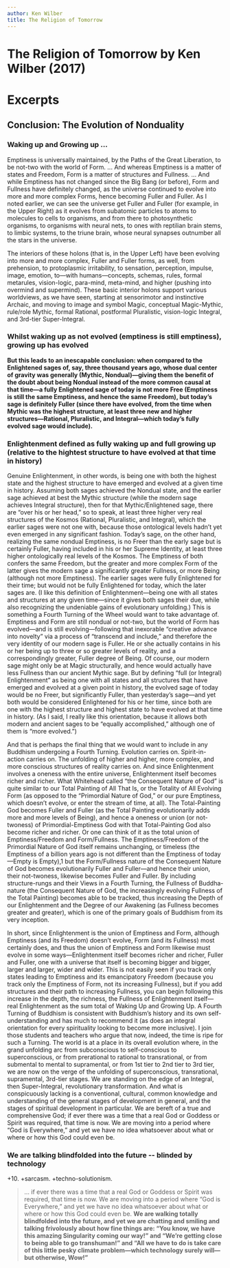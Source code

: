 ```yaml
---
author: Ken Wilber
title: The Religion of Tomorrow
---
```


# The Religion of Tomorrow by Ken Wilber (2017)

# Excerpts

## Conclusion: The Evolution of Nonduality

### Waking up and Growing up ...

Emptiness is universally maintained, by the Paths of the Great Liberation, to be not-two with the world of Form. ... And whereas Emptiness is a matter of states and Freedom, Form is a matter of structures and Fullness. ... And while Emptiness has not changed since the Big Bang (or before), Form and Fullness have definitely changed, as the universe continued to evolve into more and more complex Forms, hence becoming Fuller and Fuller. As I noted earlier, we can see the universe get Fuller and Fuller (for example, in the Upper Right) as it evolves from subatomic particles to atoms to molecules to cells to organisms, and from there to photosynthetic organisms, to organisms with neural nets, to ones with reptilian brain stems, to limbic systems, to the triune brain, whose neural synapses outnumber all the stars in the universe.

The interiors of these holons (that is, in the Upper Left) have been evolving into more and more complex, Fuller and Fuller forms, as well, from prehension, to protoplasmic irritability, to sensation, perception, impulse, image, emotion, to—with humans—concepts, schemas, rules, formal metarules, vision-logic, para-mind, meta-mind, and higher (pushing into overmind and supermind). These basic interior holons support various worldviews, as we have seen, starting at sensorimotor and instinctive Archaic, and moving to image and symbol Magic, conceptual Magic-Mythic, rule/role Mythic, formal Rational, postformal Pluralistic, vision-logic Integral, and 3rd-tier Super-Integral.

### Whilst waking up as not evolved (emptiness is still emptiness), growing up has evolved

**But this leads to an inescapable conclusion: when compared to the Enlightened sages of, say, three thousand years ago, whose dual center of gravity was generally (Mythic, Nondual)—giving them the benefit of the doubt about being Nondual instead of the more common causal at that time—a fully Enlightened sage of today is not more Free (Emptiness is still the same Emptiness, and hence the same Freedom), but today’s sage is definitely Fuller (since there have evolved, from the time when Mythic was the highest structure, at least three new and higher structures—Rational, Pluralistic, and Integral—which today’s fully evolved sage would include).**

### Enlightenment defined as fully waking up and full growing up (relative to the hightest structure to have evolved at that time in history)

Genuine Enlightenment, in other words, is being one with both the highest state and the highest structure to have emerged and evolved at a given time in history. Assuming both sages achieved the Nondual state, and the earlier sage achieved at best the Mythic structure (while the modern sage achieves Integral structure), then for that Mythic/Enlightened sage, there are “over his or her head,” so to speak, at least three higher very real structures of the Kosmos (Rational, Pluralistic, and Integral), which the earlier sages were not one with, because those ontological levels hadn’t yet even emerged in any significant fashion. Today’s sage, on the other hand, realizing the same nondual Emptiness, is no Freer than the early sage but is certainly Fuller, having included in his or her Supreme Identity, at least three higher ontologically real levels of the Kosmos. The Emptiness of both confers the same Freedom, but the greater and more complex Form of the latter gives the modern sage a significantly greater Fullness, or more Being (although not more Emptiness). The earlier sages were fully Enlightened for their time; but would not be fully Enlightened for today, which the later sages are. (I like this definition of Enlightenment—being one with all states and structures at any given time—since it gives both sages their due, while also recognizing the undeniable gains of evolutionary unfolding.) This is something a Fourth Turning of the Wheel would want to take advantage of. Emptiness and Form are still nondual or not-two, but the world of Form has evolved—and is still evolving—following that inexorable “creative advance into novelty” via a process of “transcend and include,” and therefore the very identity of our modern sage is Fuller. He or she actually contains in his or her being up to three or so greater levels of reality, and a correspondingly greater, Fuller degree of Being. Of course, our modern sage might only be at Magic structurally, and hence would actually have less Fullness than our ancient Mythic sage. But by defining “full (or Integral) Enlightenment” as being one with all states and all structures that have emerged and evolved at a given point in history, the evolved sage of today would be no Freer, but significantly Fuller, than yesterday’s sage—and yet both would be considered Enlightened for his or her time, since both are one with the highest structure and highest state to have evolved at that time in history. (As I said, I really like this orientation, because it allows both modern and ancient sages to be “equally accomplished,” although one of them is “more evolved.”)

And that is perhaps the final thing that we would want to include in any Buddhism undergoing a Fourth Turning. Evolution carries on. Spirit-in-action carries on. The unfolding of higher and higher, more complex, and more conscious structures of reality carries on. And since Enlightenment involves a oneness with the entire universe, Enlightenment itself becomes richer and richer. What Whitehead called “the Consequent Nature of God” is quite similar to our Total Painting of All That Is, or the Totality of All Evolving Form (as opposed to the “Primordial Nature of God,” or our pure Emptiness, which doesn’t evolve, or enter the stream of time, at all). The Total-Painting God becomes Fuller and Fuller (as the Total Painting evolutionarily adds more and more levels of Being), and hence a oneness or union (or not-twoness) of Primordial-Emptiness God with that Total-Painting God also become richer and richer. Or one can think of it as the total union of Emptiness/Freedom and Form/Fullness. The Emptiness/Freedom of the Primordial Nature of God itself remains unchanging, or timeless (the Emptiness of a billion years ago is not different than the Emptiness of today—Empty is Empty),1 but the Form/Fullness nature of the Consequent Nature of God becomes evolutionarily Fuller and Fuller—and hence their union, their not-twoness, likewise becomes Fuller and Fuller. By including structure-rungs and their Views in a Fourth Turning, the Fullness of Buddha-nature (the Consequent Nature of God, the increasingly evolving Fullness of the Total Painting) becomes able to be tracked, thus increasing the Depth of our Enlightenment and the Degree of our Awakening (as Fullness becomes greater and greater), which is one of the primary goals of Buddhism from its very inception.

In short, since Enlightenment is the union of Emptiness and Form, although Emptiness (and its Freedom) doesn’t evolve, Form (and its Fullness) most certainly does, and thus the union of Emptiness and Form likewise must evolve in some ways—Enlightenment itself becomes richer and richer, Fuller and Fuller, one with a universe that itself is becoming bigger and bigger, larger and larger, wider and wider. This is not easily seen if you track only states leading to Emptiness and its emancipatory Freedom (because you track only the Emptiness of Form, not its increasing Fullness), but if you add structures and their path to increasing Fullness, you can begin following this increase in the depth, the richness, the Fullness of Enlightenment itself—real Enlightenment as the sum total of Waking Up and Growing Up.
A Fourth Turning of Buddhism is consistent with Buddhism’s history and its own self-understanding and has much to recommend it (as does an integral orientation for every spirituality looking to become more inclusive). I join those students and teachers who argue that now, indeed, the time is ripe for such a Turning. The world is at a place in its overall evolution where, in the grand unfolding arc from subconscious to self-conscious to superconscious, or from prerational to rational to transrational, or from submental to mental to supramental, or from 1st tier to 2nd tier to 3rd tier, we are now on the verge of the unfolding of superconscious, transrational, supramental, 3rd-tier stages. We are standing on the edge of an Integral, then Super-Integral, revolutionary transformation. And what is conspicuously lacking is a conventional, cultural, common knowledge and understanding of the general stages of development in general, and the stages of spiritual development in particular. We are bereft of a true and comprehensive God; if ever there was a time that a real God or Goddess or Spirit was required, that time is now. We are moving into a period where “God is Everywhere,” and yet we have no idea whatsoever about what or where or how this God could even be.

### We are talking blindfolded into the future -- blinded by technology

+10. +sarcasm. +techno-solutionism.

> ... if ever there was a time that a real God or Goddess or Spirit was required, that time is now. We are moving into a period where “God is Everywhere,” and yet we have no idea whatsoever about what or where or how this God could even be. **We are walking totally blindfolded into the future, and yet we are chatting and smiling and talking frivolously about how fine things are: “You know, we have this amazing Singularity coming our way!” and “We’re getting close to being able to go transhuman!” and “All we have to do is take care of this little pesky climate problem—which technology surely will—but otherwise, Wow!”**
